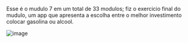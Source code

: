 Esse é o mudulo 7 em um total de 33 modulos; fiz o exercicio final do mudulo, um app que apresenta a escolha entre o melhor investimento colocar gasolina ou alcool.

![image](https://github.com/araujofran/AppGasolinaouAlcool/assets/110460979/fea7887d-bc1f-4e37-abbe-42f371b74d36)
